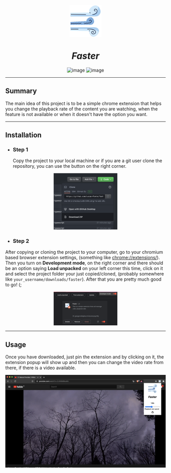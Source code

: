 <p align="center">
<img src="dist/assets/faster_logo.png" alt="logo" width="100px">

<h1 align="center"><i>Faster</i></h1>

</p>

<p align="center">
<img src="https://img.shields.io/badge/Code-Javascript-informational?style=flat&logo=javascript&logoColor=white&color=2bbc8a" alt="image" />
<img src="https://img.shields.io/badge/chrome web store-Chrome-informational?style=flat&logo=chrome&logoColor=white&color=2bbc8a" alt="image" />

</p>

---

## Summary

The main idea of this project is to be a simple chrome extension that helps you change the playback rate of the content you are watching, when the feature is not available or when it doesn't have the option you want.

---

## Installation

- ### Step 1

  Copy the project to your local machine or if you are a git user clone the repository, you can use the button on the right corner.

<p align="center">
<img src="dist/assets/download_example.png" alt="download_example" width="200px">
</p>

- ### Step 2

After copying or cloning the project to your computer, go to your chromium based browser extension settings, (something like <a href="chrome://extensions/">chrome://extensions/</a>).
Then you turn on **Development mode**, on the right corner and there should be an option saying **Load unpacked** on your left corner this time, click on it and select the project folder your just copied/cloned, (probably somewhere like `your_username/downloads/faster`).
After that you are pretty much good to go! (;

<p align="center">
  <img src="dist/assets/completed_example.png" alt="completed_example" width="200px">
</p>

---

## Usage

Once you have downloaded, just pin the extension and by clicking on it, the extension popup will show up and then you can change the video rate from there, if there is a video available.

<p align="center">
<img src="dist/assets/usage_example.png" alt="usage_example" width="600px">
</p>

